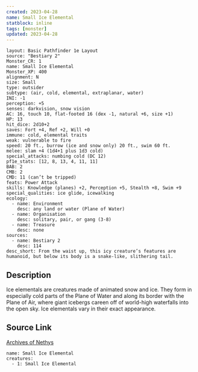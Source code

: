 ```yaml
---
created: 2023-04-28
name: Small Ice Elemental
statblock: inline
tags: [monster]
updated: 2023-04-28
---
```

```statblock
layout: Basic Pathfinder 1e Layout
source: "Bestiary 2"
Monster_CR: 1
name: Small Ice Elemental
Monster_XP: 400
alignment: N
size: Small
type: outsider
subtype: (air, cold, elemental, extraplanar, water)
INI: -1
perception: +5
senses: darkvision, snow vision
AC: 16, touch 10, flat-footed 16 (dex -1, natural +6, size +1)
HP: 13
hit_dice: 2d10+2
saves: Fort +4, Ref +2, Will +0
immune: cold, elemental traits
weak: vulnerable to fire
speed: 20 ft., burrow (ice and snow only) 20 ft., swim 60 ft.
melee: slam +4 (1d4+1 plus 1d3 cold)
special_attacks: numbing cold (DC 12)
pf1e_stats: [12, 8, 13, 4, 11, 11]
BAB: 2
CMB: 2
CMD: 11 (can’t be tripped)
feats: Power Attack
skills: Knowledge (planes) +2, Perception +5, Stealth +8, Swim +9
special_qualities: ice glide, icewalking
ecology:
  - name: Environment
    desc: any land or water (Plane of Water)
  - name: Organisation
    desc: solitary, pair, or gang (3-8)
  - name: Treasure
    desc: none
sources:
  - name: Bestiary 2
    desc: 114
desc_short: From the waist up, this icy creature’s features are humanoid, but below its body is a snake-like, slithering tail. 
```
## Description
Ice elementals are creatures made of animated snow and ice. They form in especially cold parts of the Plane of Water and along its border with the Plane of Air, where giant icebergs careen off of world-high waterfalls into the open sky. Ice elementals vary in their exact appearance.
## Source Link
[Archives of Nethys](https://aonprd.com/MonsterDisplay.aspx?ItemName=Small%20Ice%20Elemental)
```encounter-table
name: Small Ice Elemental
creatures:
  - 1: Small Ice Elemental
```
